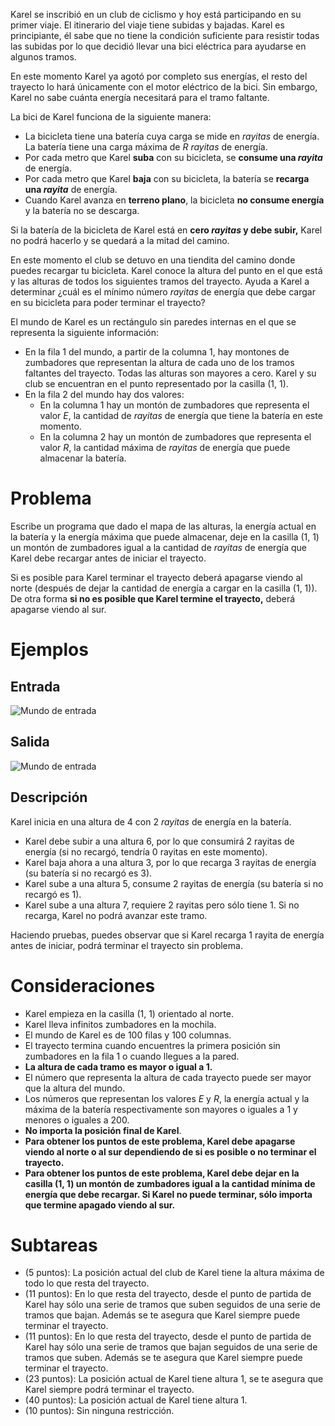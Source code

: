 Karel se inscribió en un club de ciclismo y hoy está participando en su primer viaje. El itinerario del viaje tiene subidas y bajadas. Karel es principiante, él sabe que no tiene la condición suficiente para resistir todas las subidas por lo que decidió llevar una bici eléctrica para ayudarse en algunos tramos.

En este momento Karel ya agotó por completo sus energías, el resto del trayecto lo hará únicamente con el motor eléctrico de la bici. Sin embargo, Karel no sabe cuánta energía necesitará para el tramo faltante.

La bici de Karel funciona de la siguiente manera:

- La bicicleta tiene una batería cuya carga se mide en _rayitas_ de energía. La batería tiene una carga máxima de $R$ _rayitas_ de energía.
- Por cada metro que Karel **suba** con su bicicleta, se **consume una _rayita_** de energía.
- Por cada metro que Karel **baja** con su bicicleta, la batería se **recarga una _rayita_** de energía.
- Cuando Karel avanza en **terreno plano**, la bicicleta **no consume energía** y la batería no se descarga.

Si la batería de la bicicleta de Karel está en **cero _rayitas_ y debe subir,** Karel no podrá hacerlo y se quedará a la mitad del camino.

En este momento el club se detuvo en una tiendita del camino donde puedes recargar tu bicicleta. Karel conoce la altura del punto en el que está y las alturas de todos los siguientes tramos del trayecto. Ayuda a Karel a determinar ¿cuál es el mínimo número _rayitas_ de energía que debe cargar en su bicicleta para poder terminar el trayecto?

El mundo de Karel es un rectángulo sin paredes internas en el que se representa la siguiente información:

- En la fila 1 del mundo, a partir de la columna 1, hay montones de zumbadores que representan la altura de cada uno de los tramos faltantes del trayecto. Todas las alturas son mayores a cero. Karel y su club se encuentran en el punto representado por la casilla (1, 1).
- En la fila 2 del mundo hay dos valores:
  - En la columna 1 hay un montón de zumbadores que representa el valor $E$, la cantidad de _rayitas_ de energía que tiene la batería en este momento.
  - En la columna 2 hay un montón de zumbadores que representa el valor $R$, la cantidad máxima de _rayitas_ de energía que puede almacenar la batería.

# Problema

Escribe un programa que dado el mapa de las alturas, la energía actual en la batería y la energía máxima que puede almacenar, deje en la casilla (1, 1) un montón de zumbadores igual a la cantidad de _rayitas_ de energía que Karel debe recargar antes de iniciar el trayecto.

Si es posible para Karel terminar el trayecto deberá apagarse viendo al norte (después de dejar la cantidad de energía a cargar en la casilla (1, 1)). De otra forma **si no es posible que Karel termine el trayecto,** deberá apagarse viendo al sur.

# Ejemplos

## Entrada

![Mundo de entrada](sample.in.png)

## Salida

![Mundo de entrada](sample.out.png)

## Descripción

Karel inicia en una altura de 4 con 2 _rayitas_ de energía en la batería.

- Karel debe subir a una altura 6, por lo que consumirá 2 rayitas de energía (si no recargó, tendría 0 rayitas en este momento).
- Karel baja ahora a una altura 3, por lo que recarga 3 rayitas de energía (su batería si no recargó es 3).
- Karel sube a una altura 5, consume 2 rayitas de energía (su batería si no recargó es 1).
- Karel sube a una altura 7, requiere 2 rayitas pero sólo tiene 1. Si no recarga, Karel no podrá avanzar este tramo.

Haciendo pruebas, puedes observar que si Karel recarga $1$ rayita de energía antes de iniciar, podrá terminar el trayecto sin problema.

# Consideraciones

- Karel empieza en la casilla (1, 1) orientado al norte.
- Karel lleva infinitos zumbadores en la mochila.
- El mundo de Karel es de 100 filas y 100 columnas.
- El trayecto termina cuando encuentres la primera posición sin zumbadores en la fila 1 o cuando llegues a la pared.
- **La altura de cada tramo es mayor o igual a 1.**
- El número que representa la altura de cada trayecto puede ser mayor que la altura del mundo.
- Los números que representan los valores $E$ y $R$, la energía actual y la máxima de la batería respectivamente son mayores o iguales a 1 y menores o iguales a 200.
- **No importa la posición final de Karel**.
- **Para obtener los puntos de este problema, Karel debe apagarse viendo al norte o al sur dependiendo de si es posible o no terminar el trayecto.**
- **Para obtener los puntos de este problema, Karel debe dejar en la casilla (1, 1) un montón de zumbadores igual a la cantidad mínima de energía que debe recargar. Si Karel no puede terminar, sólo importa que termine apagado viendo al sur.**

# Subtareas

- (5 puntos): La posición actual del club de Karel tiene la altura máxima de todo lo que resta del trayecto.
- (11 puntos): En lo que resta del trayecto, desde el punto de partida de Karel hay sólo una serie de tramos que suben seguidos de una serie de tramos que bajan. Además se te asegura que Karel siempre puede terminar el trayecto.
- (11 puntos): En lo que resta del trayecto, desde el punto de partida de Karel hay sólo una serie de tramos que bajan seguidos de una serie de tramos que suben. Además se te asegura que Karel siempre puede terminar el trayecto.
- (23 puntos): La posición actual de Karel tiene altura 1, se te asegura que Karel siempre podrá terminar el trayecto.
- (40 puntos): La posición actual de Karel tiene altura 1.
- (10 puntos): Sin ninguna restricción.
